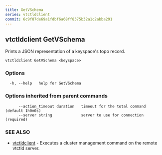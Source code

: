 ```yaml
---
title: GetVSchema
series: vtctldclient
commit: 6c9f87de69a1fdbf6a68ff8375b32a1c2abba291
---
```

## vtctldclient GetVSchema

Prints a JSON representation of a keyspace's topo record.

```
vtctldclient GetVSchema <keyspace>
```

### Options

```
  -h, --help   help for GetVSchema
```

### Options inherited from parent commands

```
      --action_timeout duration   timeout for the total command (default 1h0m0s)
      --server string             server to use for connection (required)
```

### SEE ALSO

* [vtctldclient](../)	 - Executes a cluster management command on the remote vtctld server.

